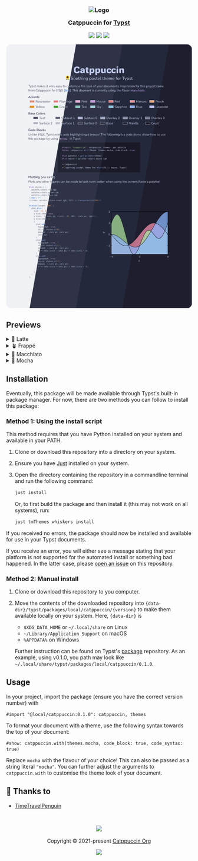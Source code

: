 <h3 align="center">
	<img src="https://raw.githubusercontent.com/catppuccin/catppuccin/main/assets/logos/exports/1544x1544_circle.png" width="100" alt="Logo"/><br/>
	<img src="https://raw.githubusercontent.com/catppuccin/catppuccin/main/assets/misc/transparent.png" height="30" width="0px"/>
	Catppuccin for <a href="https://typst.app/">Typst</a>
	<img src="https://raw.githubusercontent.com/catppuccin/catppuccin/main/assets/misc/transparent.png" height="30" width="0px"/>
</h3>

<p align="center">
	<a href="https://github.com/catppuccin/typst/stargazers"><img src="https://img.shields.io/github/stars/catppuccin/typst?colorA=363a4f&colorB=b7bdf8&style=for-the-badge"></a>
	<a href="https://github.com/catppuccin/typst/issues"><img src="https://img.shields.io/github/issues/catppuccin/typst?colorA=363a4f&colorB=f5a97f&style=for-the-badge"></a>
	<a href="https://github.com/catppuccin/typst/contributors"><img src="https://img.shields.io/github/contributors/catppuccin/typst?colorA=363a4f&colorB=a6da95&style=for-the-badge"></a>
</p>

<p align="center">
	<img src="https://raw.githubusercontent.com/catppuccin/typst/main/assets/previews/preview.webp"/>
</p>

## Previews

<details>
<summary>🌻 Latte</summary>
<img src="https://raw.githubusercontent.com/catppuccin/typst/main/assets/previews/latte.webp"/>
</details>
<details>
<summary>🪴 Frappé</summary>
<img src="https://raw.githubusercontent.com/catppuccin/typst/main/assets/previews/frappe.webp"/>
</details>
<details>
<summary>🌺 Macchiato</summary>
<img src="https://raw.githubusercontent.com/catppuccin/typst/main/assets/previews/macchiato.webp"/>
</details>
<details>
<summary>🌿 Mocha</summary>
<img src="https://raw.githubusercontent.com/catppuccin/typst/main/assets/previews/mocha.webp"/>
</details>

## Installation

Eventually, this package will be made available through Typst's built-in package manager. For now, there are two methods you can follow to install this package:

### Method 1: Using the install script

This method requires that you have Python installed on your system and available in your PATH.

1. Clone or download this repository into a directory on your system.
2. Ensure you have [Just](https://github.com/casey/just) installed on your system.
3. Open the directory containing the repository in a commandline terminal and run the following command:

   ```sh
   just install
   ```

   Or, to first build the package and then install it (this may not work on all systems), run:

   ```sh
   just tmThemes whiskers install
   ```

If you received no errors, the package should now be installed and available for use in your Typst documents.

If you receive an error, you will either see a message stating that your platform is not supported for the automated install or something bad happened. In the latter case, please [open an issue](https://github.com/catppuccin/typst/issues/new?assignees=&labels=bug&template=bug.yaml) on this repository.

### Method 2: Manual install

1. Clone or download this repository to you computer.
2. Move the contents of the downloaded repository into `{data-dir}/typst/packages/local/catppuccin/{version}` to make them available locally on your system. Here, `{data-dir}` is

   - `$XDG_DATA_HOME` or `~/.local/share` on Linux
   - `~/Library/Application Support` on macOS
   - `%APPDATA%` on Windows

   Further instruction can be found on Typst's [package](https://github.com/typst/packages?tab=readme-ov-file#local-packages) repository. As an example, using v0.1.0, you path may look like `~/.local/share/typst/packages/local/catppuccin/0.1.0`.

## Usage

In your project, import the package (ensure you have the correct version number) with

```typst
#import "@local/catppuccin:0.1.0": catppuccin, themes
```

To format your document with a theme, use the following syntax towards the top of your document:

```typst
#show: catppuccin.with(themes.mocha, code_block: true, code_syntax: true)
```

Replace `mocha` with the flavour of your choice! This can also be passed as a string literal `"mocha"`. You can further adjust the arguments to `catppuccin.with` to customise the theme look of your document.

## 💝 Thanks to

- [TimeTravelPenguin](https://github.com/TimeTravelPenguin)

&nbsp;

<p align="center">
	<img src="https://raw.githubusercontent.com/catppuccin/catppuccin/main/assets/footers/gray0_ctp_on_line.svg?sanitize=true" />
</p>

<p align="center">
	Copyright &copy; 2021-present <a href="https://github.com/catppuccin" target="_blank">Catppuccin Org</a>
</p>

<p align="center">
	<a href="https://github.com/catppuccin/catppuccin/blob/main/LICENSE"><img src="https://img.shields.io/static/v1.svg?style=for-the-badge&label=License&message=MIT&logoColor=d9e0ee&colorA=363a4f&colorB=b7bdf8"/></a>
</p>

